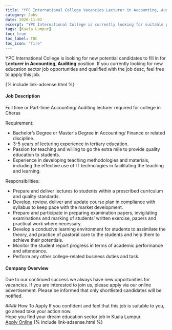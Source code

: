 ```yaml
---
title: "YPC International College Vacancies Lecturer in Accounting, Auditing" 
category: Jobs 
date: 2020-11-02 
excerpt: "YPC International College is currently looking for suitable person to fill in the Lecturer in Accounting, Auditing which positioned at Kuala Lumpur" 
tags: [Kuala Lumpur] 
toc: true 
toc_label: TOC 
toc_icon: "fire" 
--- 
```


<p>YPC International College is looking for new potential candidates to fill in for <b>Lecturer in Accounting, Auditing</b> position. If you currently looking for new education sector job opportunities and qualified with the job desc, feel free to apply this job.
</p>{% include link-adsense.html %} 
 <div><div><h4>Job Description</h4></div><div><div><span><div><p>Full time or Part-time Accounting/ Auditing lecturer required for college in Cheras</p><p>Requirement:</p><ul><li>Bachelor&#8217;s Degree or Master's Degree in Accounting/ Finance or related discipline.</li><li>3-5 years of lecturing experience in tertiary education.</li><li>Passion for teaching and willing to go the extra mile to provide quality education to students.</li><li>Experience in developing teaching methodologies and materials, including the effective use of IT technologies in facilitating the teaching and learning.&#160;</li></ul><p>Responsibilities:</p><ul><li>Prepare and deliver lectures to students within a prescribed curriculum and quality standards.</li><li>Develop, review, deliver and update course plan in compliance with syllabus to keep pace with the market development.</li><li>Prepare and participate in preparing examination papers, invigilating examinations and marking of students&#8217; written exercise, papers and practical work where necessary.</li><li>Develop a conducive learning environment for students to assimilate the theory, and practice of pastoral care to the students and help them to achieve their potentials.</li><li>Monitor the student report progress in terms of academic performance and attendance.</li><li>Perform any other college-related business duties and task.</li></ul></div></span></div></div></div> 
<div><div><h4>Company Overview</h4></div><div><div><span><div><p>Due to our continued success we always have new opportunities for vacancies. If you are interested to join us, please apply via our online advertisement. Please be informed that only shortlisted candidates will be notified.</p></div></span></div></div></div> 
#### How To Apply 
If you confident and feel that this job is suitable to you, go ahead take your action now. <br/> 
Hope you find your dream education sector job in Kuala Lumpur. <br/> 
<a href="https://www.jobstreet.com.my/en/job/lecturer-in-accounting-auditing-4416070?jobId=jobstreet-my-job-4416070&sectionRank=24&token=0~c1ef67b1-98e9-4a58-8956-7191eb4b39b4&fr=SRP%20View%20In%20New%20Ta" class="btn btn--info" target="_blank" rel="nofollow noopenner">Apply Online</a> 
{% include link-adsense.html %} 